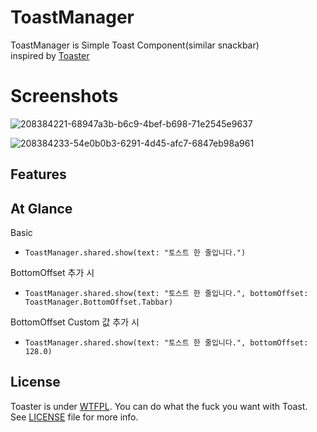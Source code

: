ToastManager
=======
ToastManager is Simple Toast Component(similar snackbar) <br>
inspired by [Toaster](https://github.com/devxoul/Toaster/)

Screenshots
=======

![208384221-68947a3b-b6c9-4bef-b698-71e2545e9637](https://user-images.githubusercontent.com/31205842/208392820-28c658d4-463b-4849-8ff5-357232032793.png)

![208384233-54e0b0b3-6291-4d45-afc7-6847eb98a961](https://user-images.githubusercontent.com/31205842/208392831-97fa2e69-a3c6-4ab4-bb0d-d093efff81c2.png)


Features
--------

At Glance
--------
Basic
- `ToastManager.shared.show(text: "토스트 한 줄입니다.")`

BottomOffset 추가 시
- `ToastManager.shared.show(text: "토스트 한 줄입니다.", bottomOffset: ToastManager.BottomOffset.Tabbar)`

BottomOffset Custom 값 추가 시
- `ToastManager.shared.show(text: "토스트 한 줄입니다.", bottomOffset: 128.0)`

License
-------

Toaster is under [WTFPL](http://www.wtfpl.net/). You can do what the fuck you want with Toast. See [LICENSE](LICENSE) file for more info.

